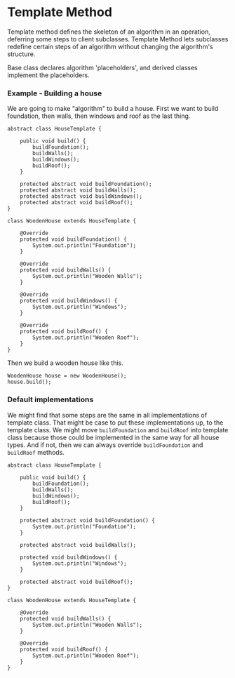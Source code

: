 # Template Method

Template method defines the skeleton of an algorithm in an operation, deferring some steps to client subclasses. Template Method lets subclasses redefine certain steps of an algorithm without changing the algorithm's structure.

Base class declares algorithm 'placeholders', and derived classes implement the placeholders.

### Example - Building a house

We are going to make "algorithm" to build a house. First we want to build foundation, then walls, then windows and roof as the last thing.

```
abstract class HouseTemplate {

    public void build() {
        buildFoundation();
        buildWalls();
        buildWindows();
        buildRoof();
    }

    protected abstract void buildFoundation();
    protected abstract void buildWalls();
    protected abstract void buildWindows();
    protected abstract void buildRoof();
}

class WoodenHouse extends HouseTemplate {

    @Override
    protected void buildFoundation() {
        System.out.println("Foundation");
    }

    @Override
    protected void buildWalls() {
        System.out.println("Wooden Walls");
    }

    @Override
    protected void buildWindows() {
        System.out.println("Windows");
    }

    @Override
    protected void buildRoof() {
        System.out.println("Wooden Roof");
    }
}
```

Then we build a wooden house like this. 

```
WoodenHouse house = new WoodenHouse();
house.build();
```

### Default implementations

We might find that some steps are the same in all implementations of template class. That might be case to put these implementations up, to the template class. We might move `buildFoundation` and `buildRoof` into template class because those could be implemented in the same way for all house types. And if not, then we can always override `buildFoundation` and `buildRoof` methods.

```
abstract class HouseTemplate {

    public void build() {
        buildFoundation();
        buildWalls();
        buildWindows();
        buildRoof();
    }

    protected abstract void buildFoundation() {
        System.out.println("Foundation");
    }
    
    protected abstract void buildWalls();
    
    protected void buildWindows() {
        System.out.println("Windows");
    }

    protected abstract void buildRoof();
}

class WoodenHouse extends HouseTemplate {

    @Override
    protected void buildWalls() {
        System.out.println("Wooden Walls");
    }

    @Override
    protected void buildRoof() {
        System.out.println("Wooden Roof");
    }
}
```





